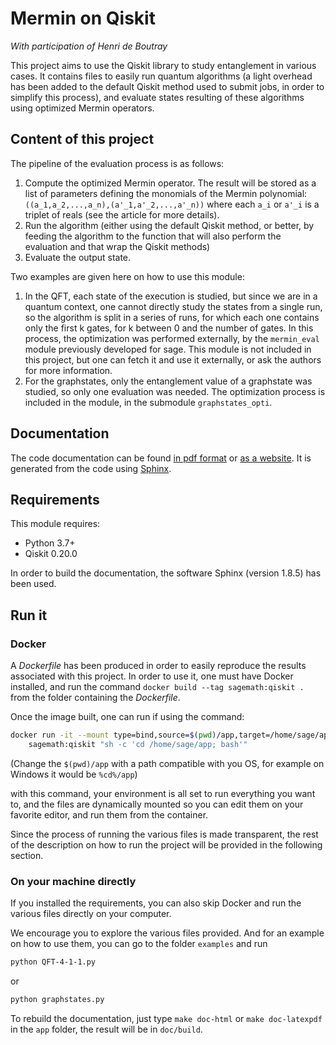 # Mermin on Qiskit

*With participation of Henri de Boutray*

This project aims to use the Qiskit library to study entanglement in various
cases. It contains files to easily run quantum algorithms (a
light overhead has been added to the default Qiskit method used to submit jobs,
in order to simplify this process), and evaluate states resulting of these
algorithms using optimized Mermin operators.

## Content of this project

The pipeline of the evaluation process is as follows:
1. Compute the optimized Mermin operator. The result will be stored as a list of
  parameters defining the monomials of the Mermin polynomial:
  `((a_1,a_2,...,a_n),(a'_1,a'_2,...,a'_n))` where each `a_i` or `a'_i` is a
  triplet of reals (see the article for more details).
2. Run the algorithm (either using the default Qiskit method, or better, by
  feeding the algorithm to the function that will also perform the evaluation
  and that wrap the Qiskit methods)
3. Evaluate the output state.

Two examples are given here on how to use this module:
1. In the QFT, each state of the execution is studied, but since we are in a
  quantum context, one cannot directly study the states from a single run, so
  the algorithm is split in a series of runs, for which each one contains only
  the first k gates, for k between 0 and the number of gates. In this process,
  the optimization was performed externally, by the `mermin_eval` module
  previously developed for sage. This module is not included in this project,
  but one can fetch it and use it externally, or ask the authors for more
  information.
2. For the graphstates, only the entanglement value of a graphstate was studied,
  so only one evaluation was needed. The optimization process is included in the
  module, in the submodule `graphstates_opti`.

## Documentation

The code documentation can be found
[in pdf format](doc/build/latex/Mermin-hypergraphs.pdf) or 
[as a website](doc/build/html). It is generated from the code using 
[Sphinx](http://www.sphinx-doc.org).

## Requirements

This module requires:
- Python 3.7+
- Qiskit 0.20.0

In order to build the documentation, the software Sphinx (version 1.8.5) has
been used.

## Run it

### Docker

A *Dockerfile* has been produced in order to easily reproduce the results
associated with this project. In order to use it, one must have Docker
installed, and run the command `docker build --tag sagemath:qiskit .` from the
folder containing the *Dockerfile*.

Once the image built, one can run if using the command:
```bash
docker run -it --mount type=bind,source=$(pwd)/app,target=/home/sage/app \
    sagemath:qiskit "sh -c 'cd /home/sage/app; bash'"
```
(Change the `$(pwd)/app` with a path compatible with you OS, for example on
Windows it would be `%cd%/app`)

with this command, your environment is all set to run everything you want to,
and the files are dynamically mounted so you can edit them on your favorite
editor, and run them from the container.

Since the process of running the various files is made transparent, the
rest of the description on how to run the project will be provided in the
following section.

### On your machine directly

If you installed the requirements, you can also skip Docker and run the various
files directly on your computer.

We encourage you to explore the various files provided. And for an example on
how to use them, you can go to the folder `examples` and run
```bash
python QFT-4-1-1.py
```
or
```bash
python graphstates.py
```

To rebuild the documentation, just type `make doc-html` or `make doc-latexpdf`
in the `app` folder, the result will be in `doc/build`. 